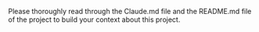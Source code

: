 Please thoroughly read through the Claude.md file and the README.md file of the project to build your context about this project.